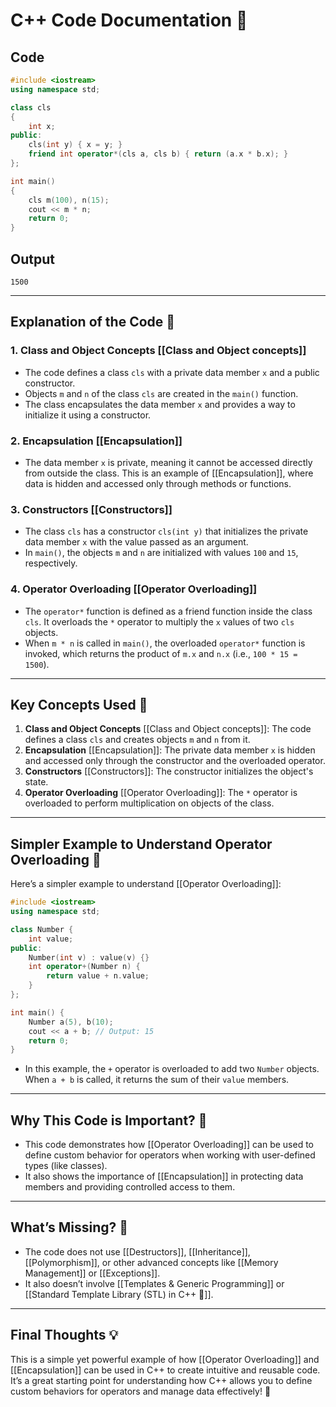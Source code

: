 # C++ Code Documentation 📄

## Code
```cpp
#include <iostream>
using namespace std;

class cls
{ 
    int x;
public: 
    cls(int y) { x = y; }
    friend int operator*(cls a, cls b) { return (a.x * b.x); } 
};

int main()
{ 
    cls m(100), n(15);
    cout << m * n;
    return 0; 
}
```

## Output
```
1500
```

---

## Explanation of the Code 🧠

### 1. **Class and Object Concepts** [[Class and Object concepts]]
   - The code defines a class `cls` with a private data member `x` and a public constructor.
   - Objects `m` and `n` of the class `cls` are created in the `main()` function.
   - The class encapsulates the data member `x` and provides a way to initialize it using a constructor.

### 2. **Encapsulation** [[Encapsulation]]
   - The data member `x` is private, meaning it cannot be accessed directly from outside the class. This is an example of [[Encapsulation]], where data is hidden and accessed only through methods or functions.

### 3. **Constructors** [[Constructors]]
   - The class `cls` has a constructor `cls(int y)` that initializes the private data member `x` with the value passed as an argument.
   - In `main()`, the objects `m` and `n` are initialized with values `100` and `15`, respectively.

### 4. **Operator Overloading** [[Operator Overloading]]
   - The `operator*` function is defined as a friend function inside the class `cls`. It overloads the `*` operator to multiply the `x` values of two `cls` objects.
   - When `m * n` is called in `main()`, the overloaded `operator*` function is invoked, which returns the product of `m.x` and `n.x` (i.e., `100 * 15 = 1500`).

---

## Key Concepts Used 🔑

1. **Class and Object Concepts** [[Class and Object concepts]]: The code defines a class `cls` and creates objects `m` and `n` from it.
2. **Encapsulation** [[Encapsulation]]: The private data member `x` is hidden and accessed only through the constructor and the overloaded operator.
3. **Constructors** [[Constructors]]: The constructor initializes the object's state.
4. **Operator Overloading** [[Operator Overloading]]: The `*` operator is overloaded to perform multiplication on objects of the class.

---

## Simpler Example to Understand Operator Overloading 🎯

Here’s a simpler example to understand [[Operator Overloading]]:

```cpp
#include <iostream>
using namespace std;

class Number {
    int value;
public:
    Number(int v) : value(v) {}
    int operator+(Number n) {
        return value + n.value;
    }
};

int main() {
    Number a(5), b(10);
    cout << a + b; // Output: 15
    return 0;
}
```

- In this example, the `+` operator is overloaded to add two `Number` objects. When `a + b` is called, it returns the sum of their `value` members.

---

## Why This Code is Important? 🌟

- This code demonstrates how [[Operator Overloading]] can be used to define custom behavior for operators when working with user-defined types (like classes).
- It also shows the importance of [[Encapsulation]] in protecting data members and providing controlled access to them.

---

## What’s Missing? 🤔

- The code does not use [[Destructors]], [[Inheritance]], [[Polymorphism]], or other advanced concepts like [[Memory Management]] or [[Exceptions]].
- It also doesn’t involve [[Templates & Generic Programming]] or [[Standard Template Library (STL) in C++ 🚀]].

---

## Final Thoughts 💡

This is a simple yet powerful example of how [[Operator Overloading]] and [[Encapsulation]] can be used in C++ to create intuitive and reusable code. It’s a great starting point for understanding how C++ allows you to define custom behaviors for operators and manage data effectively! 🚀